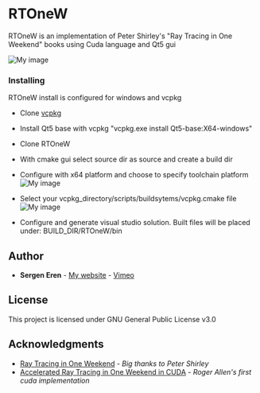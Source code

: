 # RTOneW
RTOneW is an implementation of Peter Shirley's "Ray Tracing in One Weekend" books using Cuda language and Qt5 gui   

![My image](https://github.com/sergeneren/RTOneW/blob/master/img/Main.JPG)


### Installing

RTOneW install is configured for windows and vcpkg

- Clone [vcpkg](https://github.com/Microsoft/vcpkg)  
- Install Qt5 base with vcpkg  "vcpkg.exe install Qt5-base:X64-windows" 
- Clone RTOneW 
- With cmake gui select source dir as source and create a build dir

- Configure with x64 platform and choose to specify toolchain platform
![My image](https://github.com/sergeneren/RTOneW/blob/master/img/step_1.JPG)


- Select your vcpkg_directory/scripts/buildsytems/vcpkg.cmake file 
![My image](https://github.com/sergeneren/RTOneW/blob/master/img/step_2.JPG)


- Configure and generate visual studio solution. Built files will be placed under: BUILD_DIR/RTOneW/bin


## Author

* **Sergen Eren** - [My website](https://sergeneren.com) - [Vimeo](https://vimeo.com/sergeneren)

## License
This project is licensed under GNU General Public License v3.0

## Acknowledgments
* [Ray Tracing in One Weekend](http://in1weekend.blogspot.com/2016/01/ray-tracing-in-one-weekend.html) - *Big thanks to Peter Shirley*
* [Accelerated Ray Tracing in One Weekend in CUDA](https://devblogs.nvidia.com/accelerated-ray-tracing-cuda/) - *Roger Allen's first cuda implementation* 
